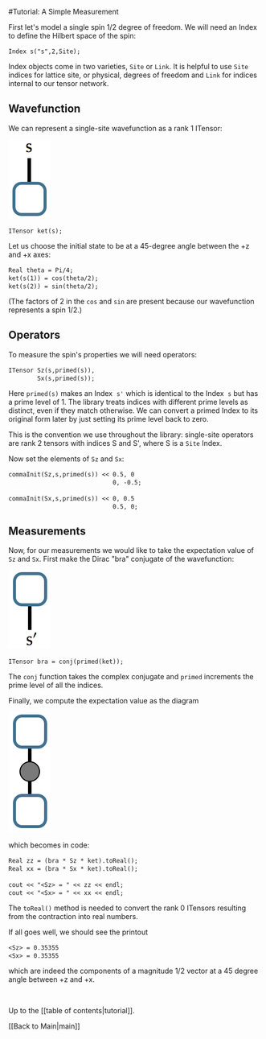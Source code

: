 #Tutorial: A Simple Measurement

First let's <!--'--> model a single spin 1/2 degree of freedom. 
We will need an Index to define the Hilbert space of the spin:

    Index s("s",2,Site);

Index objects come in two varieties, `Site` or `Link`. It is helpful to use 
`Site` indices for lattice site, or physical, degrees of freedom and `Link` for indices internal
to our tensor network.


## Wavefunction ##

We can represent a single-site wavefunction as a rank 1 ITensor:

<img src="docs/tutorial/ket.png" style=""/>

    ITensor ket(s);


Let us choose the initial state to be at a 45-degree angle between the +z and +x axes:

    Real theta = Pi/4;
    ket(s(1)) = cos(theta/2);
    ket(s(2)) = sin(theta/2);

(The factors of 2 in the `cos` and `sin` are present because our wavefunction represents a spin 1/2.)

## Operators ##

To measure the spin's properties we will need operators: <!--'-->

    ITensor Sz(s,primed(s)),
            Sx(s,primed(s));

Here `primed(s)` makes an Index &nbsp;`s'` which is identical to the Index &nbsp;`s` but <!--'-->
has a prime level of 1. The library treats indices with different prime levels
as distinct, even if they match otherwise.
We can convert a primed Index to its original form later by just setting its prime level back to zero.

This is the convention we use throughout the library:
single-site operators are rank 2 tensors with indices S and S', <!--'-->
where S is a `Site` Index.

Now set the elements of `Sz` and `Sx`:

    commaInit(Sz,s,primed(s)) << 0.5, 0
                                 0, -0.5;

    commaInit(Sx,s,primed(s)) << 0, 0.5
                                 0.5, 0;

## Measurements ##

Now, for our measurements we would like to take
the expectation value of `Sz` and `Sx`. 
First make the Dirac "bra" conjugate of the wavefunction:

<img src="docs/tutorial/bra.png" style=""/>

    ITensor bra = conj(primed(ket));



The `conj` function takes the complex conjugate and
`primed` increments the prime level of all the indices.

Finally, we compute the expectation value as the diagram

<img src="docs/tutorial/expect.png" style=""/>

which becomes in code:

    Real zz = (bra * Sz * ket).toReal();
    Real xx = (bra * Sx * ket).toReal();

    cout << "<Sz> = " << zz << endl;
    cout << "<Sx> = " << xx << endl;


The `toReal()` method is needed to convert the
rank 0 ITensors resulting from the contraction
into real numbers.

If all goes well, we should see the printout

    <Sz> = 0.35355
    <Sx> = 0.35355

which are indeed the components of a magnitude
1/2 vector at a 45 degree angle between +z and +x.

</br>

Up to the [[table of contents|tutorial]].

[[Back to Main|main]]

